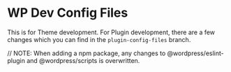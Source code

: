 # WP Dev Config Files

This is for Theme development. For Plugin development, there are a few changes which you can find in the `plugin-config-files` branch.

// NOTE: When adding a npm package, any changes to @wordpress/eslint-plugin and @wordpress/scripts is overwritten.
